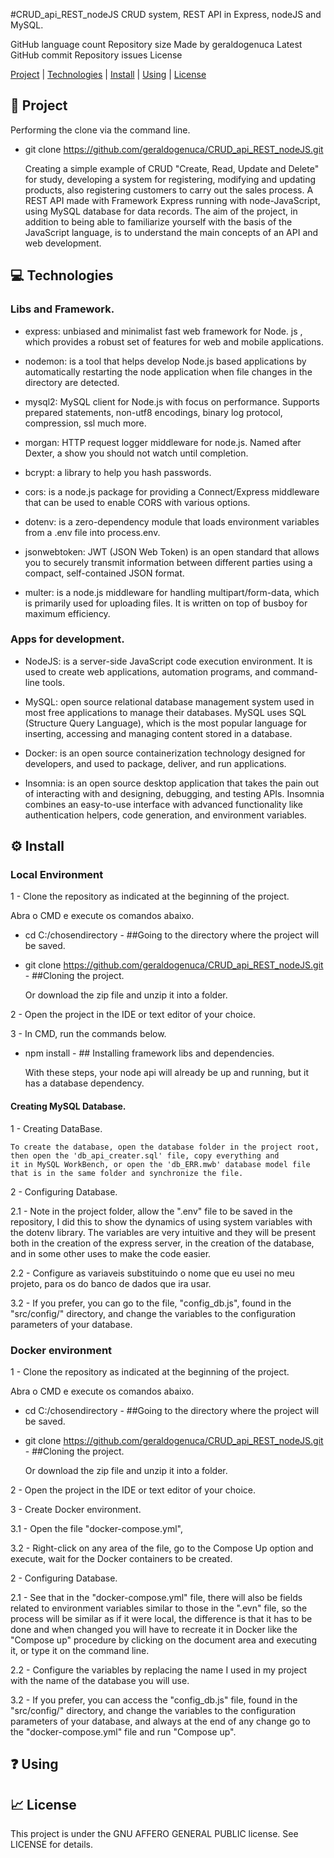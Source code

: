 #CRUD_api_REST_nodeJS
CRUD system, REST API in Express, nodeJS and MySQL.

GitHub language count Repository size Made by geraldogenuca Latest GitHub commit Repository issues License

  [Project](#Project) | [Technologies](#Technologies) | [Install](#Install) | [Using](#Using) | [License](#License) 

## :file_folder: Project

Performing the clone via the command line.
- git clone https://github.com/geraldogenuca/CRUD_api_REST_nodeJS.git

    Creating a simple example of CRUD "Create, Read, Update and Delete" for study, developing a system for registering, 
modifying and updating products, also registering customers to carry out the sales process. A REST API made with Framework 
Express running with node-JavaScript, using MySQL database for data records.
    The aim of the project, in addition to being able to familiarize yourself with the basis of the JavaScript language, 
is to understand the main concepts of an API and web development.

## :computer: Technologies

### Libs and Framework.

- express: unbiased and minimalist fast web framework for Node. js , which provides a robust set of features 
  for web and mobile applications.

- nodemon: is a tool that helps develop Node.js based applications by automatically restarting the node application 
  when file changes in the directory are detected.
  
- mysql2: MySQL client for Node.js with focus on performance. Supports prepared statements, non-utf8 encodings, binary 
  log protocol, compression, ssl much more.
  
- morgan: HTTP request logger middleware for node.js. Named after Dexter, a show you should not watch until completion.
  
- bcrypt: a library to help you hash passwords.
  
- cors: is a node.js package for providing a Connect/Express middleware that can be used to enable CORS with various options.
  
- dotenv: is a zero-dependency module that loads environment variables from a .env file into process.env.
  
- jsonwebtoken: JWT (JSON Web Token) is an open standard that allows you to securely transmit information between different 
  parties using a compact, self-contained JSON format.
  
- multer:  is a node.js middleware for handling multipart/form-data, which is primarily used for uploading files. It is written 
  on top of busboy for maximum efficiency.

### Apps for development.

- NodeJS: is a server-side JavaScript code execution environment. It is used to create web applications, automation programs, 
  and command-line tools.

- MySQL: open source relational database management system used in most free applications to manage their databases. MySQL uses 
  SQL (Structure Query Language), which is the most popular language for inserting, accessing and managing content stored in 
  a database.

- Docker:  is an open source containerization technology designed for developers, and used to package, deliver, and run 
  applications.

- Insomnia: is an open source desktop application that takes the pain out of interacting with and designing, debugging, and 
  testing APIs. Insomnia combines an easy-to-use interface with advanced functionality like authentication helpers, code 
  generation, and environment variables.

## :gear: Install

### Local Environment
1 - Clone the repository as indicated at the beginning of the project. 

  Abra o CMD e execute os comandos abaixo.
  
- cd C:/chosendirectory - ##Going to the directory where the project will be saved.
  
- git clone https://github.com/geraldogenuca/CRUD_api_REST_nodeJS.git - ##Cloning the project.

  Or download the zip file and unzip it into a folder.

2 - Open the project in the IDE or text editor of your choice.

3 - In CMD, run the commands below.

- npm install - ## Installing framework libs and dependencies.

  With these steps, your node api will already be up and running, but it has a database dependency.

#### Creating MySQL Database.

1 - Creating DataBase.

    To create the database, open the database folder in the project root, then open the 'db_api_creater.sql' file, copy everything and 
    it in MySQL WorkBench, or open the 'db_ERR.mwb' database model file that is in the same folder and synchronize the file.
  
2 - Configuring Database.
  
  2.1 - Note in the project folder, allow the ".env" file to be saved in the repository, I did this to show the dynamics of using system 
        variables with the dotenv library. The variables are very intuitive and they will be present both in the creation of the express 
        server, in the creation of the database, and in some other uses to make the code easier.

  2.2 - Configure as variaveis substituindo o nome que eu usei no meu projeto, para os do banco de dados que ira usar.
  
  3.2 - If you prefer, you can go to the file, "config_db.js", found in the "src/config/" directory, and change the variables to the 
        configuration parameters of your database.

### Docker environment

1 - Clone the repository as indicated at the beginning of the project. 

  Abra o CMD e execute os comandos abaixo.
  
- cd C:/chosendirectory - ##Going to the directory where the project will be saved.
  
- git clone https://github.com/geraldogenuca/CRUD_api_REST_nodeJS.git - ##Cloning the project.

  Or download the zip file and unzip it into a folder.

2 - Open the project in the IDE or text editor of your choice.

3 - Create Docker environment.

  3.1 - Open the file "docker-compose.yml",

  3.2 - Right-click on any area of ​​the file, go to the Compose Up option and execute, wait for the Docker containers to be created.

2 - Configuring Database.
  
  2.1 - See that in the "docker-compose.yml" file, there will also be fields related to environment variables similar to those in the 
        ".evn"  file, so the process will be similar as if it were local, the difference is that it has to be done and when changed you will have to recreate it in Docker like the "Compose up" procedure by clicking on the document area and executing it, or type it on the command line.

  2.2 - Configure the variables by replacing the name I used in my project with the name of the database you will use.
  
  3.2 - If you prefer, you can access the "config_db.js" file, found in the "src/config/" directory, and change the variables to the 
        configuration parameters of your database, and always at the end of any change go to the "docker-compose.yml" file and run "Compose up".

## :question: Using


## :chart_with_upwards_trend: License

This project is under the GNU AFFERO GENERAL PUBLIC license. See LICENSE for details.